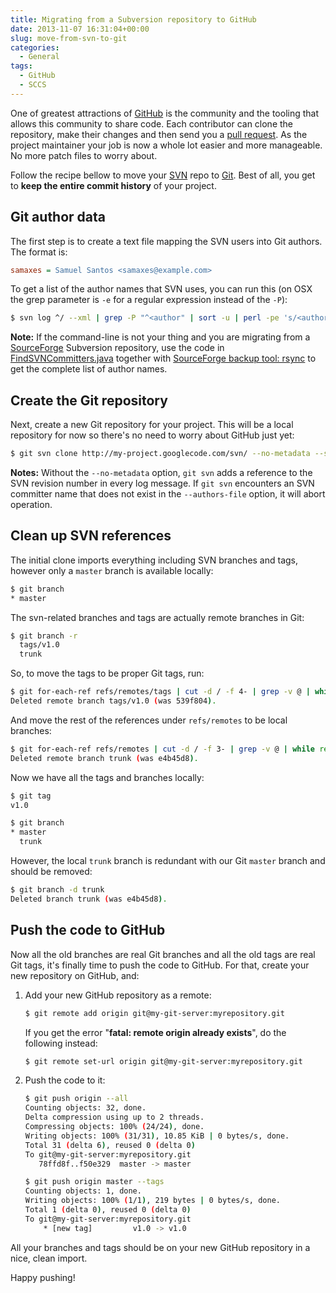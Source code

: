 ```yaml
---
title: Migrating from a Subversion repository to GitHub
date: 2013-11-07 16:31:04+00:00
slug: move-from-svn-to-git
categories:
  - General
tags:
  - GitHub
  - SCCS
---
```


One of greatest attractions of [GitHub](https://github.com/) is the community and the tooling that allows this community to share code. Each contributor can clone the repository, make their changes and then send you a [pull request](https://help.github.com/articles/using-pull-requests). As the project maintainer your job is now a whole lot easier and more manageable. No more patch files to worry about.

Follow the recipe bellow to move your [SVN](http://subversion.apache.org/) repo to [Git](http://git-scm.com/).
Best of all, you get to **keep the entire commit history** of your project.

<!--more-->

## Git author data

The first step is to create a text file mapping the SVN users into Git authors. The format is:

```ini
samaxes = Samuel Santos <samaxes@example.com>
```

To get a list of the author names that SVN uses, you can run this (on OSX the grep parameter is `-e` for a regular expression instead of the `-P`):

```bash
$ svn log ^/ --xml | grep -P "^<author" | sort -u | perl -pe 's/<author>(.*?)<\/author>/$1 = /' > authors.txt
```

**Note:** If the command-line is not your thing and you are migrating from a [SourceForge](http://sourceforge.net/) Subversion repository, use the code in [FindSVNCommitters.java](https://gist.github.com/samaxes/5674973) together with [SourceForge backup tool: rsync](http://sourceforge.net/apps/trac/sourceforge/wiki/Subversion#Backups) to get the complete list of author names.

## Create the Git repository

Next, create a new Git repository for your project. This will be a local repository for now so there's no need to worry about GitHub just yet:

```bash
$ git svn clone http://my-project.googlecode.com/svn/ --no-metadata --stdlayout --authors-file=../authors.txt my_project
```

**Notes:** Without the `--no-metadata` option, `git svn` adds a reference to the SVN revision number in every log message.
If `git svn` encounters an SVN committer name that does not exist in the `--authors-file` option, it will abort operation.

## Clean up SVN references

The initial clone imports everything including SVN branches and tags, however only a `master` branch is available locally:

```bash
$ git branch
* master
```

The svn-related branches and tags are actually remote branches in Git:

```bash
$ git branch -r
  tags/v1.0
  trunk
  ```

So, to move the tags to be proper Git tags, run:

```bash
$ git for-each-ref refs/remotes/tags | cut -d / -f 4- | grep -v @ | while read tagname; do git tag "$tagname" "tags/$tagname"; git branch -r -d "tags/$tagname"; done
Deleted remote branch tags/v1.0 (was 539f804).
```

And move the rest of the references under `refs/remotes` to be local branches:

```bash
$ git for-each-ref refs/remotes | cut -d / -f 3- | grep -v @ | while read branchname; do git branch "$branchname" "refs/remotes/$branchname"; git branch -r -d "$branchname"; done
Deleted remote branch trunk (was e4b45d8).
```

Now we have all the tags and branches locally:

```bash
$ git tag
v1.0
```

```bash
$ git branch
* master
  trunk
  ```

However, the local `trunk` branch is redundant with our Git `master` branch and should be removed:

```bash
$ git branch -d trunk
Deleted branch trunk (was e4b45d8).
```

## Push the code to GitHub

Now all the old branches are real Git branches and all the old tags are real Git tags, it's finally time to push the code to GitHub. For that, create your new repository on GitHub, and:

1. Add your new GitHub repository as a remote:

    ```bash
    $ git remote add origin git@my-git-server:myrepository.git
    ```

    If you get the error "**fatal: remote origin already exists**", do the following instead:

    ```bash
    $ git remote set-url origin git@my-git-server:myrepository.git
    ```

2. Push the code to it:

    ```bash
    $ git push origin --all
    Counting objects: 32, done.
    Delta compression using up to 2 threads.
    Compressing objects: 100% (24/24), done.
    Writing objects: 100% (31/31), 10.85 KiB | 0 bytes/s, done.
    Total 31 (delta 6), reused 0 (delta 0)
    To git@my-git-server:myrepository.git
       78ffd8f..f50e329  master -> master
    ```

    ```bash
    $ git push origin master --tags
    Counting objects: 1, done.
    Writing objects: 100% (1/1), 219 bytes | 0 bytes/s, done.
    Total 1 (delta 0), reused 0 (delta 0)
    To git@my-git-server:myrepository.git
        * [new tag]         v1.0 -> v1.0
    ```

All your branches and tags should be on your new GitHub repository in a nice, clean import.

Happy pushing!
